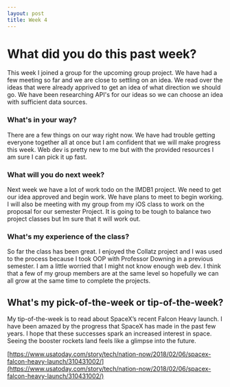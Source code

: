 ```yaml
---
layout: post
title: Week 4
---
```


# What did you do this past week?

This week I joined a group for the upcoming group project. We have had a few meeting so far and we are close to settling on an idea. We read over the ideas that were already apprived to get an idea of what direction we should go. We have been researching API's for our ideas so we can choose an idea with sufficient data sources. 

### What's in your way?

There are a few things on our way right now. We have had trouble getting everyone together all at once but I am confident that we will make progress this week. Web dev is pretty new to me but with the provided resources I am sure I can pick it up fast. 

### What will you do next week?

Next week we have a lot of work todo on the IMDB1 project. We need to get our idea approved and begin work. We have plans to meet to begin working. I will also be meeting with my group from my iOS class to work on the proposal for our semester Project. It is going to be tough to balance two project classes but Im sure that it will work out. 

### What's my experience of the class?

So far the class has been great. I enjoyed the Collatz project and I was used to the process because I took OOP with Professor Downing in a previous semester. I am a little worried that I might not know enough web dev. I think that a few of my group members are at the same level so hopefully we can all grow at the same time to complete the projects. 

## What's my pick-of-the-week or tip-of-the-week?

My tip-of-the-week is to read about SpaceX’s recent Falcon Heavy launch. I have been amazed  by the progress that SpaceX has made in the past few years. I hope that these successes spark an increased interest in space. Seeing the booster rockets land feels like a glimpse into the future. 

[https://www.usatoday.com/story/tech/nation-now/2018/02/06/spacex-falcon-heavy-launch/310431002/](https://www.usatoday.com/story/tech/nation-now/2018/02/06/spacex-falcon-heavy-launch/310431002/)
